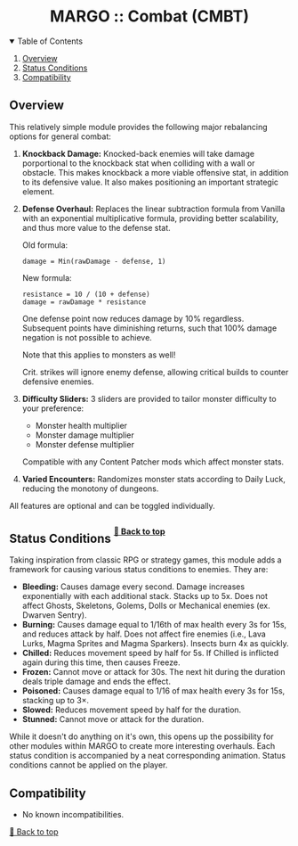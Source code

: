 ﻿<div align="center">

# MARGO :: Combat (CMBT)

</div>

<!-- TABLE OF CONTENTS -->
<details open="open" align="left">
  <summary>Table of Contents</summary>
  <ol>
    <li><a href="#overview">Overview</a></li>
    <li><a href="#overview">Status Conditions</a></li>
    <li><a href="#compatibility">Compatibility</a></li>
  </ol>
</details>

## Overview

This relatively simple module provides the following major rebalancing options for general combat:

1. **Knockback Damage:** Knocked-back enemies will take damage porportional to the knockback stat when colliding with a wall or obstacle. This makes knockback a more viable offensive stat, in addition to its defensive value. It also makes positioning an important strategic element.
2. **Defense Overhaul:** Replaces the linear subtraction formula from Vanilla with an exponential multiplicative formula, providing better scalability, and thus more value to the defense stat.

    Old formula:
    ```
    damage = Min(rawDamage - defense, 1)
    ```

    New formula:
    ```
    resistance = 10 / (10 + defense)
    damage = rawDamage * resistance
    ```

    One defense point now reduces damage by 10% regardless. Subsequent points have diminishing returns, such that 100% damage negation is not possible to achieve.

    Note that this applies to monsters as well!
    
    Crit. strikes will ignore enemy defense, allowing critical builds to counter defensive enemies.

3. **Difficulty Sliders:** 3 sliders are provided to tailor monster difficulty to your preference:
    - Monster health multiplier
    - Monster damage multiplier
    - Monster defense multiplier

    Compatible with any Content Patcher mods which affect monster stats.

4. **Varied Encounters:** Randomizes monster stats according to Daily Luck, reducing the monotony of dungeons.

All features are optional and can be toggled individually.

## Status Conditions <sup><sup>[🔼 Back to top](#margo-combat-cmbt)</sup></sup>

Taking inspiration from classic RPG or strategy games, this module adds a framework for causing various status conditions to enemies. They are:

- **Bleeding:** Causes damage every second. Damage increases exponentially with each additional stack. Stacks up to 5x. Does not affect Ghosts, Skeletons, Golems, Dolls or Mechanical enemies (ex. Dwarven Sentry).
- **Burning:** Causes damage equal to 1/16th of max health every 3s for 15s, and reduces attack by half. Does not affect fire enemies (i.e., Lava Lurks, Magma Sprites and Magma Sparkers). Insects burn 4x as quickly.
- **Chilled:** Reduces movement speed by half for 5s. If Chilled is inflicted again during this time, then causes Freeze.
- **Frozen:** Cannot move or attack for 30s. The next hit during the duration deals triple damage and ends the effect.
- **Poisoned:** Causes damage equal to 1/16 of max health every 3s for 15s, stacking up to 3×.
- **Slowed:** Reduces movement speed by half for the duration.
- **Stunned:** Cannot move or attack for the duration.

While it doesn't do anything on it's own, this opens up the possibility for other modules within MARGO to create more interesting overhauls. Each status condition is accompanied by a neat corresponding animation. Status conditions cannot be applied on the player.

## Compatibility

- No known incompatibilities.

[🔼 Back to top](#margo-combat-cmbt)
